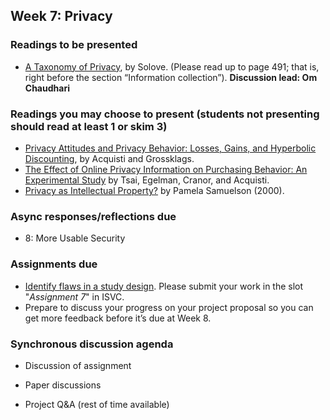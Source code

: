 ## Week 7: Privacy


### Readings to be presented

  - [A Taxonomy of Privacy](https://scholarship.law.upenn.edu/cgi/viewcontent.cgi?article=1376&context=penn_law_review), by Solove. (Please read up to page 491; that is, right before the section “Information collection”). **Discussion lead: Om Chaudhari**


### Readings you may choose to present (students not presenting should read at least 1 or skim 3)

  - [Privacy Attitudes and Privacy Behavior: Losses, Gains, and Hyperbolic Discounting](http://www.heinz.cmu.edu/~acquisti/papers/acquisti_grossklags_eis_refs.pdf), by Acquisti and Grossklags.
  - [The Effect of Online Privacy Information on Purchasing Behavior: An Experimental Study](http://www.guanotronic.com/~serge/papers/isr10.pdf) by Tsai, Egelman, Cranor, and Acquisti.
  - [Privacy as Intellectual Property?](https://people.ischool.berkeley.edu/~pam/papers/privasip_draft.pdf) by Pamela Samuelson (2000).


### Async responses/reflections due

  - 8: More Usable Security


### Assignments due

  - [Identify flaws in a study design](/assignments/study-design-flaws.md). Please submit your work in the slot "*Assignment 7*" in ISVC.
  - Prepare to discuss your progress on your project proposal so you can get more feedback before it’s due at Week 8.


### Synchronous discussion agenda

  - Discussion of assignment

  - Paper discussions

  - Project Q&A (rest of time available)
